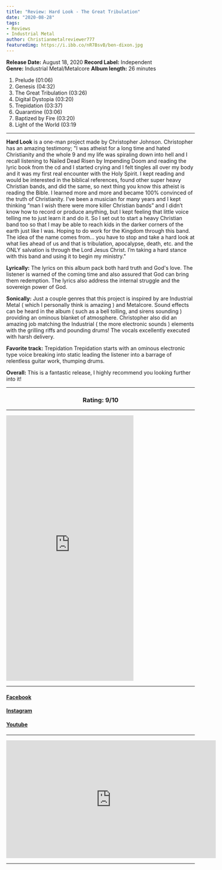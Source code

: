 ```yaml
---
title: "Review: Hard Look - The Great Tribulation"
date: "2020-08-28"
tags:
- Reviews
- Industrial Metal
author: Christianmetalreviewer777
featuredimg: https://i.ibb.co/nR7BsvB/ben-dixon.jpg
---
```


**Release Date:** August 18, 2020 
**Record Label:** Independent
**Genre:** Industrial Metal/Metalcore 
**Album length:** 26 minutes

1. Prelude (01:06) 
2. Genesis (04:32) 
3. The Great Tribulation (03:26) 
4. Digital Dystopia (03:20) 
5. Trepidation (03:37) 
6. Quarantine (03:06) 
7. Baptized by Fire (03:20) 
8. Light of the World (03:19

* * *

**Hard Look** is a one-man project made by Christopher Johnson. Christopher has an amazing testimony; "I was atheist for a long time and hated Christianity and the whole 9 and my life was spiraling down into hell and I recall listening to Nailed Dead Risen by Impending Doom and reading the lyric book from the cd and I started crying and I felt tingles all over my body and it was my first real encounter with the Holy Spirit. I kept reading and would be interested in the biblical references, found other super heavy Christian bands, and did the same, so next thing you know this atheist is reading the Bible. I learned more and more and became 100% convinced of the truth of Christianity. I’ve been a musician for many years and I kept thinking “man I wish there were more killer Christian bands” and I didn’t know how to record or produce anything, but I kept feeling that little voice telling me to just learn it and do it. So I set out to start a heavy Christian band too so that I may be able to reach kids in the darker corners of the earth just like I was. Hoping to do work for the Kingdom through this band. The idea of the name comes from... you have to stop and take a hard look at what lies ahead of us and that is tribulation, apocalypse, death, etc. and the ONLY salvation is through the Lord Jesus Christ. I’m taking a hard stance with this band and using it to begin my ministry."

**Lyrically:** The lyrics on this album pack both hard truth and God's love. The listener is warned of the coming time and also assured that God can bring them redemption. The lyrics also address the internal struggle and the sovereign power of God.

**Sonically:** Just a couple genres that this project is inspired by are Industrial Metal ( which I personally think is amazing ) and Metalcore. Sound effects can be heard in the album ( such as a bell tolling, and sirens sounding ) providing an ominous blanket of atmosphere. Christopher also did an amazing job matching the Industrial ( the more electronic sounds ) elements with the grilling riffs and pounding drums! The vocals excellently executed with harsh delivery.

**Favorite track:** Trepidation Trepidation starts with an ominous electronic type voice breaking into static leading the listener into a barrage of relentless guitar work, thumping drums.

**Overall:** This is a fantastic release, I highly recommend you looking further into it!

<hr>

<h3 style="text-align:center;">Rating: 9/10</h3>

* * *

<iframe style="border: 0; width: 340px; height: 710px;" src="https://bandcamp.com/EmbeddedPlayer/album=2260605743/size=large/bgcol=ffffff/linkcol=0687f5/transparent=true/" seamless><a href="https://hardlook.bandcamp.com/album/the-great-tribulation">The Great Tribulation by HARD LOOK</a></iframe>

* * *

#### [Facebook](https://web.facebook.com/hardlookband)

#### [Instagram](https://www.instagram.com/hardlookband/)

#### [Youtube](https://www.youtube.com/channel/UCqTa9-AEzy1MCzs_36yX8VA/featured)

* * *

 <div class="video-container"><iframe src="https://www.youtube.com/embed/umtGZSrm2wQ" width="560" height="315" frameborder="0"></iframe></div>

* * *

